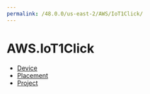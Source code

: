 ```yaml
---
permalink: /48.0.0/us-east-2/AWS/IoT1Click/
---
```


# AWS.IoT1Click



* [Device](Device.md)
* [Placement](Placement.md)
* [Project](Project.md)